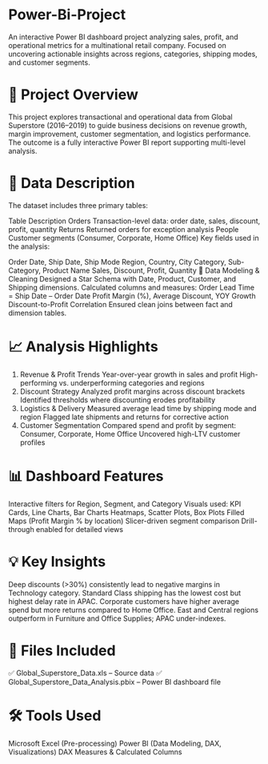 # Power-Bi-Project
An interactive Power BI dashboard project analyzing sales, profit, and operational metrics for a multinational retail company. Focused on uncovering actionable insights across regions, categories, shipping modes, and customer segments.
# 📁 Project Overview
This project explores transactional and operational data from Global Superstore (2016–2019) to guide business decisions on revenue growth, margin improvement, customer segmentation, and logistics performance. The outcome is a fully interactive Power BI report supporting multi-level analysis.

# 📄 Data Description
The dataset includes three primary tables:

Table	Description
Orders	Transaction-level data: order date, sales, discount, profit, quantity
Returns	Returned orders for exception analysis
People	Customer segments (Consumer, Corporate, Home Office)
Key fields used in the analysis:

Order Date, Ship Date, Ship Mode
Region, Country, City
Category, Sub-Category, Product Name
Sales, Discount, Profit, Quantity
🧹 Data Modeling & Cleaning
Designed a Star Schema with Date, Product, Customer, and Shipping dimensions.
Calculated columns and measures:
Order Lead Time = Ship Date – Order Date
Profit Margin (%), Average Discount, YOY Growth
Discount-to-Profit Correlation
Ensured clean joins between fact and dimension tables.
# 📈 Analysis Highlights
1. Revenue & Profit Trends
Year-over-year growth in sales and profit
High-performing vs. underperforming categories and regions
2. Discount Strategy
Analyzed profit margins across discount brackets
Identified thresholds where discounting erodes profitability
3. Logistics & Delivery
Measured average lead time by shipping mode and region
Flagged late shipments and returns for corrective action
4. Customer Segmentation
Compared spend and profit by segment: Consumer, Corporate, Home Office
Uncovered high-LTV customer profiles
# 📊 Dashboard Features
Interactive filters for Region, Segment, and Category
Visuals used:
KPI Cards, Line Charts, Bar Charts
Heatmaps, Scatter Plots, Box Plots
Filled Maps (Profit Margin % by location)
Slicer-driven segment comparison
Drill-through enabled for detailed views
# 💡 Key Insights
Deep discounts (>30%) consistently lead to negative margins in Technology category.
Standard Class shipping has the lowest cost but highest delay rate in APAC.
Corporate customers have higher average spend but more returns compared to Home Office.
East and Central regions outperform in Furniture and Office Supplies; APAC under-indexes.
# 📎 Files Included
✅ Global_Superstore_Data.xls – Source data
✅ Global_Superstore_Data_Analysis.pbix – Power BI dashboard file
# 🛠 Tools Used
Microsoft Excel (Pre-processing)
Power BI (Data Modeling, DAX, Visualizations)
DAX Measures & Calculated Columns
